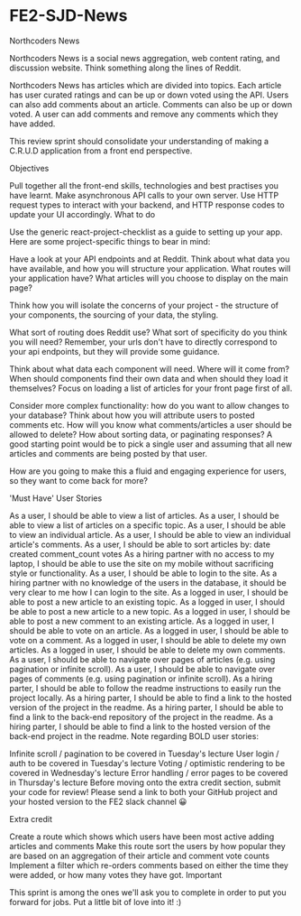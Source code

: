 # FE2-SJD-News

Northcoders News

Northcoders News is a social news aggregation, web content rating, and discussion website. Think something along the lines of Reddit.

Northcoders News has articles which are divided into topics. Each article has user curated ratings and can be up or down voted using the API. Users can also add comments about an article. Comments can also be up or down voted. A user can add comments and remove any comments which they have added.

This review sprint should consolidate your understanding of making a C.R.U.D application from a front end perspective.

Objectives

Pull together all the front-end skills, technologies and best practises you have learnt.
Make asynchronous API calls to your own server.
Use HTTP request types to interact with your backend, and HTTP response codes to update your UI accordingly.
What to do

Use the generic react-project-checklist as a guide to setting up your app. Here are some project-specific things to bear in mind:

Have a look at your API endpoints and at Reddit. Think about what data you have available, and how you will structure your application. What routes will your application have? What articles will you choose to display on the main page?

Think how you will isolate the concerns of your project - the structure of your components, the sourcing of your data, the styling.

What sort of routing does Reddit use? What sort of specificity do you think you will need? Remember, your urls don't have to directly correspond to your api endpoints, but they will provide some guidance.

Think about what data each component will need. Where will it come from? When should components find their own data and when should they load it themselves? Focus on loading a list of articles for your front page first of all.

Consider more complex functionality: how do you want to allow changes to your database? Think about how you will attribute users to posted comments etc. How will you know what comments/articles a user should be allowed to delete? How about sorting data, or paginating responses? A good starting point would be to pick a single user and assuming that all new articles and comments are being posted by that user.

How are you going to make this a fluid and engaging experience for users, so they want to come back for more?

'Must Have' User Stories

As a user, I should be able to view a list of articles.
As a user, I should be able to view a list of articles on a specific topic.
As a user, I should be able to view an individual article.
As a user, I should be able to view an individual article's comments.
As a user, I should be able to sort articles by:
date created
comment_count
votes
As a hiring partner with no access to my laptop, I should be able to use the site on my mobile without sacrificing style or functionality.
As a user, I should be able to login to the site.
As a hiring partner with no knowledge of the users in the database, it should be very clear to me how I can login to the site.
As a logged in user, I should be able to post a new article to an existing topic.
As a logged in user, I should be able to post a new article to a new topic.
As a logged in user, I should be able to post a new comment to an existing article.
As a logged in user, I should be able to vote on an article.
As a logged in user, I should be able to vote on a comment.
As a logged in user, I should be able to delete my own articles.
As a logged in user, I should be able to delete my own comments.
As a user, I should be able to navigate over pages of articles (e.g. using pagination or infinite scroll).
As a user, I should be able to navigate over pages of comments (e.g. using pagination or infinite scroll).
As a hiring parter, I should be able to follow the readme instructions to easily run the project locally.
As a hiring parter, I should be able to find a link to the hosted version of the project in the readme.
As a hiring parter, I should be able to find a link to the back-end repository of the project in the readme.
As a hiring parter, I should be able to find a link to the hosted version of the back-end project in the readme.
Note regarding BOLD user stories:

Infinite scroll / pagination to be covered in Tuesday's lecture
User login / auth to be covered in Tuesday's lecture
Voting / optimistic rendering to be covered in Wednesday's lecture
Error handling / error pages to be covered in Thursday's lecture
Before moving onto the extra credit section, submit your code for review! Please send a link to both your GitHub project and your hosted version to the FE2 slack channel 😀

Extra credit

Create a route which shows which users have been most active adding articles and comments
Make this route sort the users by how popular they are based on an aggregation of their article and comment vote counts
Implement a filter which re-orders comments based on either the time they were added, or how many votes they have got.
Important

This sprint is among the ones we'll ask you to complete in order to put you forward for jobs. Put a little bit of love into it! :)
